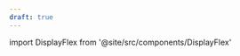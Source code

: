 ```yaml
---
draft: true
---
```


import DisplayFlex from '@site/src/components/DisplayFlex'

<DisplayFlex>

</DisplayFlex>
